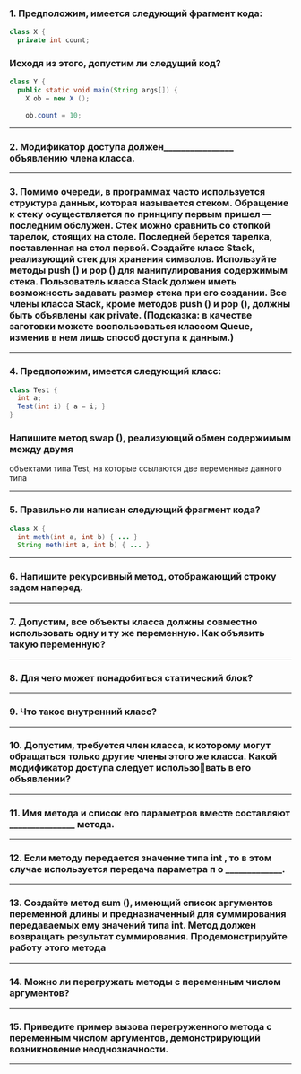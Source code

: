 ### 1. Предположим, имеется следующий фрагмент кода:
```java
class X {
  private int count;
```
### Исходя из этого, допустим ли следущий код?
```java
class Y {
  public static void main(String args[]) {
    X ob = new X ();
    
    ob.count = 10;
```

____
### 2. Модификатор доступа должен________________ объявлению члена класса.

____
### 3. Помимо очереди, в программах часто используется структура данных, которая называется стеком. Обращение к стеку осуществляется по принципу первым пришел — последним обслужен. Стек можно сравнить со стопкой тарелок, стоящих на столе. Последней берется тарелка, поставленная на стол первой. Создайте класс Stack, реализующий стек для хранения символов. Используйте методы push () и pop () для манипулирования содержимым стека. Пользователь класса Stack должен иметь возможность задавать размер стека при его создании. Все члены класса Stack, кроме методов push () и pop (), должны быть объявлены как private. (Подсказка: в качестве заготовки можете воспользоваться классом Queue, изменив в нем лишь способ доступа к данным.)

___
### 4. Предположим, имеется следующий класс:
```java
class Test {
  int а;
  Test(int i) { a = i; }
}
```
### Напишите метод swap (), реализующий обмен содержимым между двумя 
объектами типа Test, на которые ссылаются две переменные данного типа

___
### 5. Правильно ли написан следующий фрагмент кода?
```java
class X {
  int meth(int a, int b) { ... }
  String meth(int a, int b) { ... }
```

___
### 6. Напишите рекурсивный метод, отображающий строку задом наперед.

___
### 7. Допустим, все объекты класса должны совместно использовать одну и ту же переменную. Как объявить такую переменную?

___
### 8. Для чего может понадобиться статический блок?

___
### 9. Что такое внутренний класс?

___
### 10. Допустим, требуется член класса, к которому могут обращаться только другие члены этого же класса. Какой модификатор доступа следует использовать в его объявлении?

___
### 11. Имя метода и список его параметров вместе составляют _______________ метода.

___
### 12. Если методу передается значение типа int , то в этом случае используется передача параметра п о _____________.

___
### 13. Создайте метод sum (), имеющий список аргументов переменной длины и предназначенный для суммирования передаваемых ему значений типа int. Метод должен возвращать результат суммирования. Продемонстрируйте работу этого метода

___
### 14. Можно ли перегружать методы с переменным числом аргументов?

___
### 15. Приведите пример вызова перегруженного метода с переменным числом аргументов, демонстрирующий возникновение неоднозначности.

___
